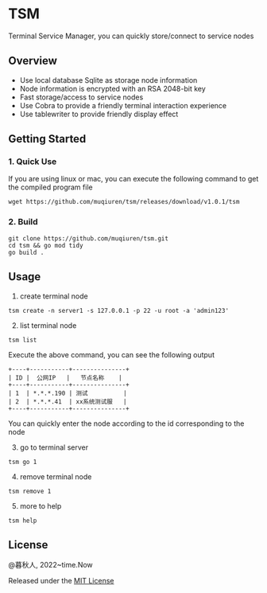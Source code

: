 # TSM

Terminal Service Manager, you can quickly store/connect to service nodes

## Overview

- Use local database Sqlite as storage node information
- Node information is encrypted with an RSA 2048-bit key
- Fast storage/access to service nodes
- Use Cobra to provide a friendly terminal interaction experience
- Use tablewriter to provide friendly display effect

## Getting Started

### 1. Quick Use

If you are using linux or mac, you can execute the following command to get the compiled program file

```shell
wget https://github.com/muqiuren/tsm/releases/download/v1.0.1/tsm
```

### 2. Build

```shell
git clone https://github.com/muqiuren/tsm.git
cd tsm && go mod tidy
go build .
```

## Usage

1. create terminal node

```shell
tsm create -n server1 -s 127.0.0.1 -p 22 -u root -a 'admin123'
```

2. list terminal node

```shell
tsm list
```
Execute the above command, you can see the following output

```
+----+-----------+---------------+
| ID |  公网IP   |   节点名称    |
+----+-----------+---------------+
| 1  | *.*.*.190 | 测试          |
| 2  | *.*.*.41  | xx系统测试服   |
+----+-----------+---------------+
```
You can quickly enter the node according to the id corresponding to the node

3. go to terminal server

```shell
tsm go 1
```

4. remove terminal node

```shell
tsm remove 1
```

5. more to help

```shell
tsm help
```

## License

@暮秋人, 2022~time.Now

Released under the [MIT License](https://github.com/muqiuren/tsm/blob/master/LICENSE)